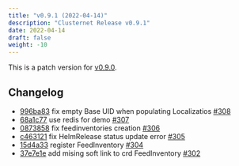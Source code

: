 ```yaml
---
title: "v0.9.1 (2022-04-14)"
description: "Clusternet Release v0.9.1"
date: 2022-04-14
draft: false
weight: -10
---
```


This is a patch version for [v0.9.0](https://github.com/clusternet/clusternet/releases/tag/v0.9.0).

## Changelog
* [996ba83](https://github.com/clusternet/clusternet/commit/996ba8314b6daab7a008de52632ba89a92784625) fix empty Base UID when populating Localizatios [#308](https://github.com/clusternet/clusternet/pull/308)
* [68a1c77](https://github.com/clusternet/clusternet/commit/68a1c77247f0fbb70e2ad1867a123d89a39e5165) use redis for demo [#307](https://github.com/clusternet/clusternet/pull/307)
* [0873858](https://github.com/clusternet/clusternet/commit/0873858329b50ba951e320d2118c654bc5b3e52f) fix feedinventories creation [#306](https://github.com/clusternet/clusternet/pull/306)
* [c463121](https://github.com/clusternet/clusternet/commit/c4631211737db96952484a7a9fc13aa02f54b31a) fix HelmRelease status update error [#305](https://github.com/clusternet/clusternet/pull/305)
* [15d4a33](https://github.com/clusternet/clusternet/commit/15d4a3342f433f24796b2b595e8c056e71934433) register FeedInventory [#304](https://github.com/clusternet/clusternet/pull/304)
* [37e7e1e](https://github.com/clusternet/clusternet/commit/37e7e1ee3c82f9a7825541ec59ac96d98ba53fab) add mising soft link to crd FeedInventory [#302](https://github.com/clusternet/clusternet/pull/302)
